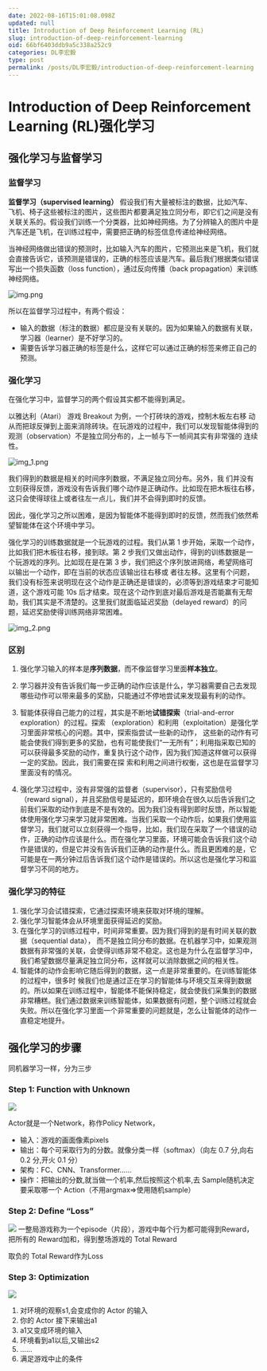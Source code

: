 ```yaml
---
date: 2022-08-16T15:01:08.098Z
updated: null
title: Introduction of Deep Reinforcement Learning (RL)
slug: introduction-of-deep-reinforcement-learning
oid: 66bf6403ddb9a5c338a252c9
categories: DL李宏毅
type: post
permalink: /posts/DL李宏毅/introduction-of-deep-reinforcement-learning
---
```



# Introduction of Deep Reinforcement Learning (RL)强化学习

## 强化学习与监督学习

### 监督学习

**监督学习（supervised learning）** 假设我们有大量被标注的数据，比如汽车、飞机、椅子这些被标注的图片，这些图片都要满足独立同分布，即它们之间是没有关联关系的。假设我们训练一个分类器，比如神经网络。为了分辨输入的图片中是汽车还是飞机，在训练过程中，需要把正确的标签信息传递给神经网络。 

当神经网络做出错误的预测时，比如输入汽车的图片，它预测出来是飞机，我们就会直接告诉它，该预测是错误的，正确的标签应该是汽车。最后我们根据类似错误写出一个损失函数（loss function），通过反向传播（back propagation）来训练神经网络。  



![img.png](https://qiniu.kanes.top/blog/img.png)

所以在监督学习过程中，有两个假设：

* 输入的数据（标注的数据）都应是没有关联的。因为如果输入的数据有关联，学习器（learner）是不好学习的。
* 需要告诉学习器正确的标签是什么，这样它可以通过正确的标签来修正自己的预测。

### 强化学习

在强化学习中，监督学习的两个假设其实都不能得到满足。

以雅达利（Atari） 游戏 Breakout 为例，一个打砖块的游戏，控制木板左右移 动从而把球反弹到上面来消除砖块。在玩游戏的过程中，我们可以发现智能体得到的观测（observation）不是独立同分布的，上一帧与下一帧间其实有非常强的 连续性。

![img_1.png](https://qiniu.kanes.top/blog/img_1.png)

我们得到的数据是相关的时间序列数据，不满足独立同分布。另外，我 们并没有立刻获得反馈，游戏没有告诉我们哪个动作是正确动作。比如现在把木板往右移，这只会使得球往上或者往左一点儿，我们并不会得到即时的反馈。


因此，强化学习之所以困难，是因为智能体不能得到即时的反馈，然而我们依然希望智能体在这个环境中学习。

强化学习的训练数据就是一个玩游戏的过程。我们从第 1 步开始，采取一个动作，比如我们把木板往右移，接到球。第 2 步我们又做出动作，得到的训练数据是一个玩游戏的序列。比如现在是在第 3 步，我们把这个序列放进网络，希望网络可以输出一个动作，即在当前的状态应该输出往右移或 者往左移。这里有个问题，我们没有标签来说明现在这个动作是正确还是错误的，必须等到游戏结束才可能知道，这个游戏可能 10s 后才结束。现在这个动作到底对最后游戏是否能赢有无帮助，我们其实是不清楚的。这里我们就面临延迟奖励（delayed reward）的问题，延迟奖励使得训练网络非常困难。

![img_2.png](https://qiniu.kanes.top/blog/img_2.png)

### 区别

1. 强化学习输入的样本是**序列数据**，而不像监督学习里面**样本独立**。

2. 学习器并没有告诉我们每一步正确的动作应该是什么，学习器需要自己去发现哪些动作可以带来最多的奖励，只能通过不停地尝试来发现最有利的动作。

3. 智能体获得自己能力的过程，其实是不断地**试错探索**（trial-and-error exploration）的过程。探索 （exploration）和利用（exploitation）是强化学习里面非常核心的问题。其中，探索指尝试一些新的动作， 这些新的动作有可能会使我们得到更多的奖励，也有可能使我们“一无所有”；利用指采取已知的可以获得最多奖励的动作，重复执行这个动作，因为我们知道这样做可以获得一定的奖励。因此，我们需要在探 索和利用之间进行权衡，这也是在监督学习里面没有的情况。

4. 强化学习过程中，没有非常强的监督者（supervisor），只有奖励信号（reward signal），并且奖励信号是延迟的，即环境会在很久以后告诉我们之前我们采取的动作到底是不是有效的。因为我们没有得到即时反馈，所以智能体使用强化学习来学习就非常困难。当我们采取一个动作后，如果我们使用监督学习，我们就可以立刻获得一个指导，比如，我们现在采取了一个错误的动作，正确的动作应该是什么。而在强化学习里面，环境可能会告诉我们这个动作是错误的，但是它并没有告诉我们正确的动作是什么。而且更困难的是，它可能是在一两分钟过后告诉我们这个动作是错误的。所以这也是强化学习和监督学习不同的地方。

### 强化学习的特征

1. 强化学习会试错探索，它通过探索环境来获取对环境的理解。
2. 强化学习智能体会从环境里面获得延迟的奖励。
3. 在强化学习的训练过程中，时间非常重要。因为我们得到的是有时间关联的数据（sequential data）， 而不是独立同分布的数据。在机器学习中，如果观测数据有非常强的关联，会使得训练非常不稳定。这也是为什么在监督学习中，我们希望数据尽量满足独立同分布，这样就可以消除数据之间的相关性。
4. 智能体的动作会影响它随后得到的数据，这一点是非常重要的。在训练智能体的过程中，很多时 候我们也是通过正在学习的智能体与环境交互来得到数据的。所以如果在训练过程中，智能体不能保持稳定，就会使我们采集到的数据非常糟糕。我们通过数据来训练智能体，如果数据有问题，整个训练过程就会失败。所以在强化学习里面一个非常重要的问题就是，怎么让智能体的动作一直稳定地提升。


## 强化学习的步骤

同机器学习一样，分为三步

### Step 1: Function with Unknown

![](https://qiniu.kanes.top/blog/b55690e2.png)

Actor就是一个Network，称作Policy Network，

* 输入：游戏的画面像素pixels
* 输出：每个可采取行为的分数。就像分类一样（softmax）（向左 0.7 分,向右 0.2 分,开火 0.1 分）
* 架构：FC、CNN、Transformer……
* 操作：把输出的分数,就当做一个机率,然后按照这个机率,去 Sample随机决定要采取哪一个 Action（不用argmax⇒使用随机sample）

### Step 2: Define “Loss”

![](https://qiniu.kanes.top/blog/7e83c538.png)
一整局游戏称为一个episode（片段），游戏中每个行为都可能得到Reward，把所有的 Reward加和，得到整场游戏的 Total Reward

取负的 Total Reward作为Loss

### Step 3: Optimization

![](https://qiniu.kanes.top/blog/9a093d7b.png)

1. 对环境的观察s1,会变成你的 Actor 的输入
2. 你的 Actor 接下来输出a1
3. a1又变成环境的输入
4. 环境看到a1以后,又输出s2
5. ......
6. 满足游戏中止的条件
